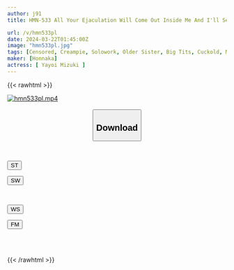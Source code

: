 ```yaml
---
author: j91
title: HMN-533 All Your Ejaculation Will Come Out Inside Me And I'll Seduce Your [favorite Daughter]! Reverse NTR Masturbation Support Experience! ! Mizuki Yayoi

url: /v/hmn533pl
date: 2024-03-22T01:45:00Z
image: "hmn533pl.jpg"
tags: [Censored, Creampie, Solowork, Older Sister, Big Tits, Cuckold, Masturbation Support	]
maker: [Honnaka]
actress: [ Yayoi Mizuki ]
---
```



{{< rawhtml >}}

<div class="video" data-videoid="wJJy47xMZzSJ3ZA">
    <a href="javascript:;">
        <img src="/v/hmn533pl/hmn533pl.jpg" width="WIDTH" height="HEIGHT" alt="hmn533pl.mp4" loading="lazy">
    </a>
</div>

<script type="text/javascript" src="https://j91.asia/asset/on-demand-st.js"></script>

<br>
  <link rel="stylesheet" href="https://j91.asia/asset/bs5.css">
  
  <center>
  <button class="btn btn-primary" type="button" data-bs-toggle="collapse" data-bs-target=".multi-collapse" aria-expanded="false" aria-controls="multiCollapseExample1 multiCollapseExample2"><h2>Download</h2></button></center>
</p>
<div class="row">
  <div class="col">
    <div class="collapse multi-collapse" id="multiCollapseExample1">
      <div class="card card-body">
	      	      <br>
<div class="buttons">  
<p><a href="https://streamtape.to/v/wJJy47xMZzSJ3ZA" target="_blank"><button class="btn-hover color-3"><i class="fa fa-download"></i> ST</button></a></p>
<p><a href="https://asnwish.com/hie4dlj39zah" target="_blank"><button class="btn-hover color-2"><i class="fa fa-download"></i> SW</button></a></p></div>
    </div>
  </div>
</div>
  <div class="col">
    <div class="collapse multi-collapse" id="multiCollapseExample2">
      <div class="card card-body">
	      <br>
<div class="buttons">
<p><a href="https://wolfstream.tv/zldlxt47xm4u"><button class="btn-hover color-9"><i class="fa fa-download"></i> WS</button></a></p>
<p><a href="https://filemoon.sx/d/l9nlgg3pakx0"><button class="btn-hover color-8"><i class="fa fa-download"></i> FM</button></a></p></div>
<br><br>
      </div>
    </div>
  </div>
</div>

{{< /rawhtml >}}